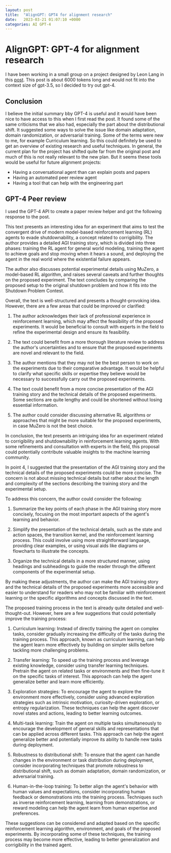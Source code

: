 ```yaml
---
layout: post
title:  "AlignGPT: GPT4 for alignment research"
date:   2023-03-21 01:07:10 +0000
categories: AI GPT-4
---
```


# AlignGPT: GPT-4 for alignment research

I have been working in a small group on a project designed by Leon Lang in this [post](https://www.lesswrong.com/posts/Y59AYj5keDYHf29LK/experiment-idea-rl-agents-evading-learned-shutdownability).
This post is about 6000 tokens long and would not fit into the context size of gpt-3.5, so I decided to try out gpt-4. 

## Conclusion

I believe the initial summary bby GPT-4 is useful and it would have been nice to have access to this when I first read the post.
It found some of the same criticisms that we also had, especially the part about the distributional shift. It suggested some ways to solve the issue like domain adaptation, domain randomization, or adversarial training.
Some of the terms were new to me, for example Curriculum learning. So this could definitely be used to get an overview of existing research and useful techniques.
In general, the current plan for the project has shifted quite far from the original post and much of this is not really relevant to the new plan. 
But it seems these tools would be useful for future alignment projects:

 - Having a conversational agent than can explain posts and papers
 - Having an automated peer review agent
 - Having a tool that can help with the engineering part

## GPT-4 Peer review

I used the GPT-4 API to create a paper review helper and got the following response to the post.

This text presents an interesting idea for an experiment that aims to test the convergent drive of modern model-based reinforcement learning (RL) agents to evade shutdownability, a concept related to corrigibility. The author provides a detailed AGI training story, which is divided into three phases: training the RL agent for general world modeling, training the agent to achieve goals and stop moving when it hears a sound, and deploying the agent in the real world where the existential failure appears.

The author also discusses potential experimental details using MuZero, a model-based RL algorithm, and raises several caveats and further thoughts on the proposed experiment. The text concludes by comparing the proposed setup to the original shutdown problem and how it fits into the Shutdown Problem Contest.

Overall, the text is well-structured and presents a thought-provoking idea. However, there are a few areas that could be improved or clarified:

1. The author acknowledges their lack of professional experience in reinforcement learning, which may affect the feasibility of the proposed experiments. It would be beneficial to consult with experts in the field to refine the experimental design and ensure its feasibility.

2. The text could benefit from a more thorough literature review to address the author's uncertainties and to ensure that the proposed experiments are novel and relevant to the field.

3. The author mentions that they may not be the best person to work on the experiments due to their comparative advantage. It would be helpful to clarify what specific skills or expertise they believe would be necessary to successfully carry out the proposed experiments.

4. The text could benefit from a more concise presentation of the AGI training story and the technical details of the proposed experiments. Some sections are quite lengthy and could be shortened without losing essential information.

5. The author could consider discussing alternative RL algorithms or approaches that might be more suitable for the proposed experiments, in case MuZero is not the best choice.

In conclusion, the text presents an intriguing idea for an experiment related to corrigibility and shutdownability in reinforcement learning agents. With some refinements and consultation with experts in the field, this proposal could potentially contribute valuable insights to the machine learning community.

In point 4, I suggested that the presentation of the AGI training story and the technical details of the proposed experiments could be more concise. The concern is not about missing technical details but rather about the length and complexity of the sections describing the training story and the experimental setup.

To address this concern, the author could consider the following:

1. Summarize the key points of each phase in the AGI training story more concisely, focusing on the most important aspects of the agent's learning and behavior.

2. Simplify the presentation of the technical details, such as the state and action spaces, the transition kernel, and the reinforcement learning process. This could involve using more straightforward language, providing clear examples, or using visual aids like diagrams or flowcharts to illustrate the concepts.

3. Organize the technical details in a more structured manner, using headings and subheadings to guide the reader through the different components of the experimental setup.

By making these adjustments, the author can make the AGI training story and the technical details of the proposed experiments more accessible and easier to understand for readers who may not be familiar with reinforcement learning or the specific algorithms and concepts discussed in the text.

The proposed training process in the text is already quite detailed and well-thought-out. However, here are a few suggestions that could potentially improve the training process:

1. Curriculum learning: Instead of directly training the agent on complex tasks, consider gradually increasing the difficulty of the tasks during the training process. This approach, known as curriculum learning, can help the agent learn more effectively by building on simpler skills before tackling more challenging problems.

2. Transfer learning: To speed up the training process and leverage existing knowledge, consider using transfer learning techniques. Pretrain the agent on related tasks or environments and then fine-tune it on the specific tasks of interest. This approach can help the agent generalize better and learn more efficiently.

3. Exploration strategies: To encourage the agent to explore the environment more effectively, consider using advanced exploration strategies such as intrinsic motivation, curiosity-driven exploration, or entropy regularization. These techniques can help the agent discover novel states and actions, leading to better learning outcomes.

4. Multi-task learning: Train the agent on multiple tasks simultaneously to encourage the development of general skills and representations that can be applied across different tasks. This approach can help the agent generalize better and potentially improve its ability to handle new tasks during deployment.

5. Robustness to distributional shift: To ensure that the agent can handle changes in the environment or task distribution during deployment, consider incorporating techniques that promote robustness to distributional shift, such as domain adaptation, domain randomization, or adversarial training.

6. Human-in-the-loop training: To better align the agent's behavior with human values and expectations, consider incorporating human feedback or demonstrations into the training process. Techniques such as inverse reinforcement learning, learning from demonstrations, or reward modeling can help the agent learn from human expertise and preferences.

These suggestions can be considered and adapted based on the specific reinforcement learning algorithm, environment, and goals of the proposed experiments. By incorporating some of these techniques, the training process may become more effective, leading to better generalization and corrigibility in the trained agent.

